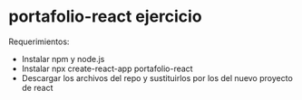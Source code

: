 # portafolio-react ejercicio

Requerimientos: 
- Instalar npm y node.js
- Instalar npx create-react-app portafolio-react
- Descargar los archivos del repo y sustituirlos por los del nuevo proyecto de react
